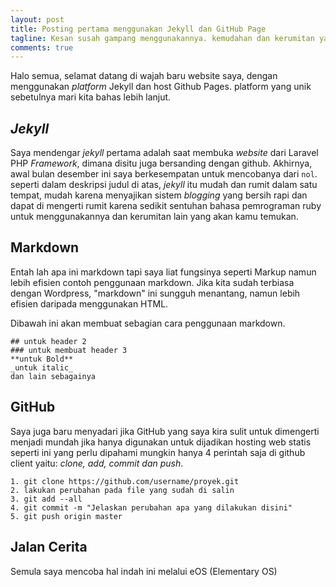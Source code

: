 ```yaml
---
layout: post
title: Posting pertama menggunakan Jekyll dan GitHub Page
tagline: Kesan susah gampang menggunakannya. kemudahan dan kerumitan yang menjadi satu ada disini.
comments: true
---
```


Halo semua, selamat datang di wajah baru website saya, dengan menggunakan _platform_ Jekyll dan host Github Pages. platform yang unik sebetulnya mari kita bahas lebih lanjut.

## _Jekyll_

Saya mendengar _jekyll_ pertama adalah saat membuka _website_ dari Laravel PHP _Framework_, dimana disitu juga bersanding dengan github. Akhirnya, awal bulan desember ini saya berkesempatan untuk mencobanya dari `nol`. seperti dalam deskripsi judul di atas, _jekyll_ itu mudah dan rumit dalam satu tempat, mudah karena menyajikan sistem _blogging_ yang bersih rapi dan dapat di mengerti rumit karena sedikit sentuhan bahasa pemrograman ruby untuk menggunakannya dan kerumitan lain yang akan kamu temukan.

## Markdown

Entah lah apa ini markdown tapi saya liat fungsinya seperti Markup namun lebih efisien contoh penggunaan markdown. Jika kita sudah terbiasa dengan Wordpress, "markdown" ini sungguh menantang, namun lebih efisien daripada menggunakan HTML.

Dibawah ini akan membuat sebagian cara penggunaan markdown.
```
## untuk header 2
### untuk membuat header 3
**untuk Bold**
_untuk italic_
dan lain sebagainya
``` 

## GitHub

Saya juga baru menyadari jika GitHub yang saya kira sulit untuk dimengerti menjadi mundah jika hanya digunakan untuk dijadikan hosting web statis seperti ini yang perlu dipahami mungkin hanya 4 perintah saja di github client yaitu: _clone, add, commit dan push_.

```
1. git clone https://github.com/username/proyek.git 
2. lakukan perubahan pada file yang sudah di salin
3. git add --all
4. git commit -m "Jelaskan perubahan apa yang dilakukan disini"
5. git push origin master
```

## Jalan Cerita

Semula saya mencoba hal indah ini melalui eOS (Elementary OS) 